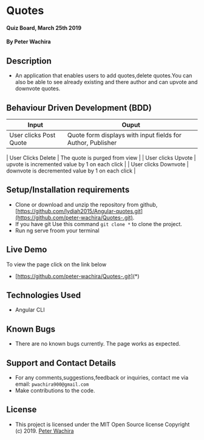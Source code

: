 
# Quotes
#### Quiz Board, March 25th 2019
#### By **Peter Wachira**

## Description
- An application that enables users to add quotes,delete quotes.You can also be able to see already existing and there author and can upvote and downvote quotes.

## Behaviour Driven Development (BDD)
         
| Input                        | Ouput                                                                                            |
|--------------------------    |----------------------------------------------------------------------------------------------    |
| User clicks Post  Quote     | Quote form displays with input fields for Author, Publisher                  |

| User Clicks Delete           | The quote is purged from view                                                                    |
| User clicks Upvote        |   upvote is incremented value by 1 on each click      |
| User clicks Downvote     | downvote is decremented value by 1 on each click     |

## Setup/Installation requirements

- Clone  or download and unzip the repository from github, [https://github.com/lydiah2015/Angular-quotes.git](https://github.com/peter-wachira/Quotes-.git).
- If you have git Use this command `git clone *` to clone the project.
- Run ng serve froom your terminal

## Live Demo
To view the page click on the link below
* [https://github.com/peter-wachira/Quotes-.git](*)

## Technologies Used
- Angular CLI

## Known Bugs
- There are no known bugs currently. The page works as expected.

## Support and Contact Details
- For any comments,suggestions,feedback or inquiries, contact me via email: `pwachira900@gmail.com`
- Make contributions to the code.

## License
- This project is licensed under the MIT Open Source license Copyright (c) 2019. [Peter Wachira](https://github.com/peter-wachira)
